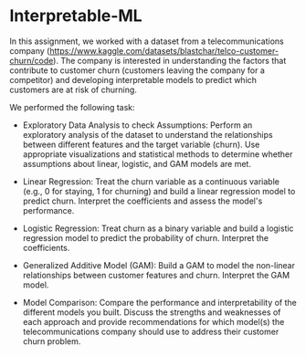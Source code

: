 # Interpretable-ML

In this assignment, we worked with a dataset from a telecommunications company (https://www.kaggle.com/datasets/blastchar/telco-customer-churn/code). The company is interested in understanding the factors that contribute to customer churn (customers leaving the company for a competitor) and developing interpretable models to predict which customers are at risk of churning.

We performed the following task:

- Exploratory Data Analysis to check Assumptions: Perform an exploratory analysis of the dataset to understand the relationships between different features and the target variable (churn). Use appropriate visualizations and statistical methods to determine whether assumptions about linear, logistic, and GAM models are met. 

- Linear Regression: Treat the churn variable as a continuous variable (e.g., 0 for staying, 1 for churning) and build a linear regression model to predict churn. Interpret the coefficients and assess the model's performance.

- Logistic Regression: Treat churn as a binary variable and build a logistic regression model to predict the probability of churn. Interpret the coefficients.

- Generalized Additive Model (GAM): Build a GAM to model the non-linear relationships between customer features and churn. Interpret the GAM model. 

- Model Comparison: Compare the performance and interpretability of the different models you built. Discuss the strengths and weaknesses of each approach and provide recommendations for which model(s) the telecommunications company should use to address their customer churn problem.
